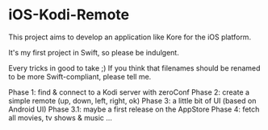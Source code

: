 # iOS-Kodi-Remote
This project aims to develop an application like Kore for the iOS platform.

It's my first project in Swift, so please be indulgent. 

Every tricks in good to take ;)
If you think that filenames should be renamed to be more Swift-compliant, please tell me.

Phase 1: find & connect to a Kodi server with zeroConf
Phase 2: create a simple remote (up, down, left, right, ok)
Phase 3: a little bit of UI (based on Android UI)
Phase 3.1: maybe a first release on the AppStore
Phase 4: fetch all movies, tv shows & music
...
